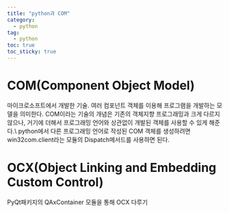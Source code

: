 ```yaml
---
title: "python과 COM"
category:
  - python
tag:
  - python
toc: true
toc_sticky: true
---
```


# COM(Component Object Model)
마이크로소프트에서 개발한 기술. 여러 컴포넌트 객체를 이용해 프로그램을 개발하는 모델을 의미한다. COM이라는 기술의 개념은 기존의 객체지향 프로그래밍과 크게 다르지 않으나, 거기에 더해서 프로그래밍 언어와 상관없이 개발된 객체를 사용할 수 있게 해준다.\\
python에서 다른 프로그래밍 언어로 작성된 COM 객체를 생성하려면 win32com.client라는 모듈의 Dispatch메서드를 사용하면 된다.

# OCX(Object Linking and Embedding Custom Control)
PyQt패키지의 QAxContainer 모듈을 통해 OCX 다루기
